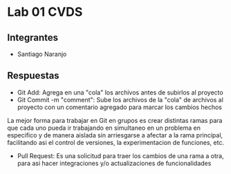 # Lab 01 CVDS
## Integrantes
- Santiago Naranjo
## Respuestas
- Git Add: Agrega en una "cola" los archivos antes de subirlos al proyecto
- Git Commit -m "comment": Sube los archivos de la "cola" de archivos al proyecto con un comentario agregado para marcar los cambios hechos

La mejor forma para trabajar en Git en grupos es crear distintas ramas para que cada uno pueda ir
trabajando en simultaneo en un problema en especifico y de manera aislada sin arriesgarse a afectar a la rama principal, facilitando asi el control de versiones, la experimentacion
de funciones, etc.
- Pull Request: Es una solicitud para traer los cambios de una rama a otra, para asi hacer integraciones y/o actualizaciones de funcionalidades 
